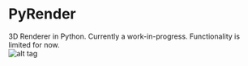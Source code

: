 # PyRender

3D Renderer in Python. Currently a work-in-progress. Functionality is limited for now.<br>
![alt tag](http://i.imgur.com/jdl4fad.png)
